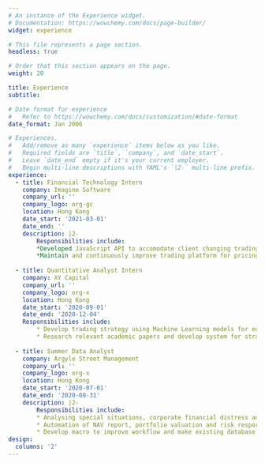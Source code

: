 ```yaml
---
# An instance of the Experience widget.
# Documentation: https://wowchemy.com/docs/page-builder/
widget: experience

# This file represents a page section.
headless: true

# Order that this section appears on the page.
weight: 20

title: Experience
subtitle:

# Date format for experience
#   Refer to https://wowchemy.com/docs/customization/#date-format
date_format: Jan 2006

# Experiences.
#   Add/remove as many `experience` items below as you like.
#   Required fields are `title`, `company`, and `date_start`.
#   Leave `date_end` empty if it's your current employer.
#   Begin multi-line descriptions with YAML's `|2-` multi-line prefix.
experience:
  - title: Financial Technology Intern
    company: Imagine Software
    company_url: ''
    company_logo: org-gc
    location: Hong Kong
    date_start: '2021-03-01'
    date_end: ''
    description: |2-
        Responsibilities include:
        *Developed JavaScript API to accomodate client changing trading strategies with appropirate risk analytics and data aggregation tools
        *Maintain and continuously improve trading platform for pricing complex financial products using Excel Wrapper and autopricer
        
  - title: Quantitative Analyst Intern
    company: XY Capital
    company_url: ''
    company_logo: org-x
    location: Hong Kong
    date_start: '2020-09-01'
    date_end: '2020-12-04'
    Responsibilities include:
        * Develop trading strategy using Machine Learning models for equity and futures market with Sharpe Ratio above 2
        * Research relevant academic papers and develop system for strategy backtesting automation through Python
    
  - title: Summer Data Analyst
    company: Argyle Street Management
    company_url: ''
    company_logo: org-x
    location: Hong Kong
    date_start: '2020-07-01'
    date_end: '2020-08-31'
    description: |2-
        Responsibilities include:
        * Analysing special situations, corporate financial distress and restructuring.
        * Automation of NAV report, portfolio valuation and risk resports using VBA
        * Develop macro to improve workflow and make existing database more streamlined
design:
  columns: '2'
---
```

